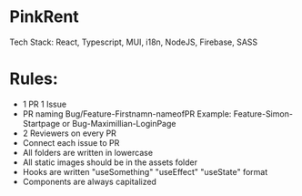 # PinkRent

Tech Stack:
React, Typescript, MUI, i18n, NodeJS, Firebase, SASS

# Rules:

- 1 PR 1 Issue
- PR naming Bug/Feature-Firstnamn-nameofPR Example: Feature-Simon-Startpage or Bug-Maximillian-LoginPage
- 2 Reviewers on every PR
- Connect each issue to PR
- All folders are written in lowercase
- All static images should be in the assets folder
- Hooks are written "useSomething" "useEffect" "useState" format
- Components are always capitalized 
